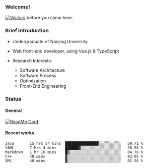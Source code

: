 ### Welcome!

[![Visitors](https://visitor-badge.laobi.icu/badge?page_id=HermitSun.HermitSun)]() before you came here.

### Brief Introduction

- Undergraduate of Nanjing University

- Web front-end developer, using Vue.js & TypeScript

- Research Interests: 
  - Software Architecture
  - Software Process
  - Optimization
  - Front-End Engineering

### Status

#### General

[![ReadMe Card](https://github-readme-stats.hermitsun.vercel.app/api?username=HermitSun&count_private=true&show_icons=true)]()

#### Recent works

<!--START_SECTION:waka-->
```text
Java       15 hrs 54 mins  ███████████████░░░░░░░░░░   59.71 % 
YAML       7 hrs 4 mins    ██████▓░░░░░░░░░░░░░░░░░░   26.58 % 
Markdown   1 hr 16 mins    █▒░░░░░░░░░░░░░░░░░░░░░░░   04.78 % 
C++        48 mins         ▓░░░░░░░░░░░░░░░░░░░░░░░░   03.05 % 
XML        40 mins         ▓░░░░░░░░░░░░░░░░░░░░░░░░   02.56 % 
```
<!--END_SECTION:waka-->
